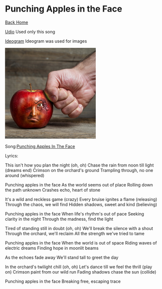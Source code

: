 # Punching Apples in the Face

[Back Home](/)

[Udio](https://www.udio.com/home)
Used only this song

[Ideogram](https://ideogram.ai/t/explore)
Ideogram was used for images

<img src="a-photo-of-a-red-apple-with-a-face-the-apple-is-be-vCjUE5bkTuK2Iiprj-REMw-jOhvfelwQdCeTa01Uc7WWg.jpeg" alt="Ashes" style="width:300px;"/>

Song:[Punching Apples In The Face](https://drive.google.com/file/d/1SauveFRGqGu4ztQtBmU7wh2eZgAvTjRa/view?usp=sharing)

Lyrics:


This isn't how you plan the night (oh, oh)
Chase the rain from noon till light
(dreams end)
Crimson on the orchard's ground
Trampling through, no one around
(whispered)


Punching apples in the face
As the world seems out of place
Rolling down the path unknown
Crashes echo, heart of stone


It's a wild and reckless game (crazy)
Every bruise ignites a flame
(releasing)
Through the chaos, we will find
Hidden shadows, sweet and kind
(believing)


Punching apples in the face
When life's rhythm's out of pace
Seeking clarity in the night
Through the madness, find the light


Tired of standing still in doubt (oh, oh)
We'll break the silence with a shout
Through the orchard, we'll reclaim
All the strength we've tried to tame


Punching apples in the face
When the world is out of space
Riding waves of electric dreams
Finding hope in moonlit beams


As the echoes fade away
We'll stand tall to greet the day


In the orchard's twilight chill (oh, oh)
Let's dance till we feel the thrill
(play on)
Crimson paint from our wild run
Fading shadows chase the sun
(collide)


Punching apples in the face
Breaking free, escaping trace
